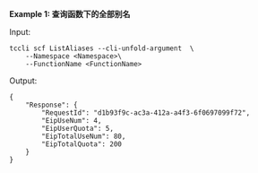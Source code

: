 **Example 1: 查询函数下的全部别名**



Input: 

```
tccli scf ListAliases --cli-unfold-argument  \
    --Namespace <Namespace>\
    --FunctionName <FunctionName>
```

Output: 
```
{
    "Response": {
        "RequestId": "d1b93f9c-ac3a-412a-a4f3-6f0697099f72",
        "EipUseNum": 4,
        "EipUserQuota": 5,
        "EipTotalUseNum": 80,
        "EipTotalQuota": 200
    }
}
```

